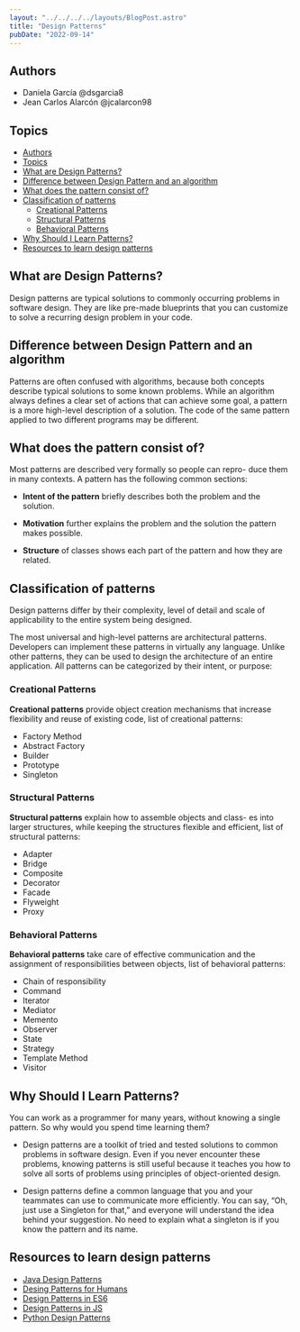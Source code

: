 ```yaml
---
layout: "../../../../layouts/BlogPost.astro"
title: "Design Patterns"
pubDate: "2022-09-14"
---
```


## Authors

- Daniela García @dsgarcia8
- Jean Carlos Alarcón @jcalarcon98

## Topics

- [Authors](#authors)
- [Topics](#topics)
- [What are Design Patterns?](#what-are-design-patterns)
- [Difference between Design Pattern and an algorithm](#difference-between-design-pattern-and-an-algorithm)
- [What does the pattern consist of?](#what-does-the-pattern-consist-of)
- [Classification of patterns](#classification-of-patterns)
  - [Creational Patterns](#creational-patterns)
  - [Structural Patterns](#structural-patterns)
  - [Behavioral Patterns](#behavioral-patterns)
- [Why Should I Learn Patterns?](#why-should-i-learn-patterns)
- [Resources to learn design patterns](#resources-to-learn-design-patterns)

## What are Design Patterns?

Design patterns are typical solutions to commonly occurring problems in software design. They are like pre-made blueprints that you can customize to solve a recurring design problem in your code.

## Difference between Design Pattern and an algorithm

Patterns are often confused with algorithms, because both concepts describe typical solutions to some known problems. While an algorithm always defines a clear set of actions that can achieve some goal, a pattern is a more high-level description of a solution. The code of the same pattern applied to two different programs may be different.

## What does the pattern consist of?

Most patterns are described very formally so people can repro- duce them in many contexts. A pattern has the following common sections:

- **Intent of the pattern** briefly describes both the problem and the solution.

- **Motivation** further explains the problem and the solution the pattern makes possible.

- **Structure** of classes shows each part of the pattern and how they are related.

## Classification of patterns

Design patterns differ by their complexity, level of detail and scale of applicability to the entire system being designed.

The most universal and high-level patterns are architectural patterns. Developers can implement these patterns in virtually any language. Unlike other patterns, they can be used to design the architecture of an entire application. All patterns can be categorized by their intent, or purpose:

### Creational Patterns

**Creational patterns** provide object creation mechanisms that increase flexibility and reuse of existing code, list of creational patterns:

- Factory Method
- Abstract Factory
- Builder
- Prototype
- Singleton

### Structural Patterns

**Structural patterns** explain how to assemble objects and class- es into larger structures, while keeping the structures flexible and efficient, list of structural patterns:

- Adapter
- Bridge
- Composite
- Decorator
- Facade
- Flyweight
- Proxy

### Behavioral Patterns

**Behavioral patterns** take care of effective communication and the assignment of responsibilities between objects, list of behavioral patterns:

- Chain of responsibility
- Command
- Iterator
- Mediator
- Memento
- Observer
- State
- Strategy
- Template Method
- Visitor

## Why Should I Learn Patterns?

You can work as a programmer for many years, without knowing a single pattern. So why would you spend time learning them?

- Design patterns are a toolkit of tried and tested solutions to common problems in software design. Even if you never encounter these problems, knowing patterns is still useful because it teaches you how to solve all sorts of problems using principles of object-oriented design.

- Design patterns define a common language that you and your teammates can use to communicate more efficiently. You can say, “Oh, just use a Singleton for that,” and everyone will understand the idea behind your suggestion. No need to explain what a singleton is if you know the pattern and its name.

## Resources to learn design patterns

- [Java Design Patterns](https://github.com/iluwatar/java-design-patterns)
- [Desing Patterns for Humans](https://github.com/kamranahmedse/design-patterns-for-humans)
- [Design Patterns in ES6](https://github.com/ziyasal/design-patterns-and-idioms-in-es6)
- [Design Patterns in JS](https://github.com/fbeline/design-patterns-JS)
- [Python Design Patterns](https://github.com/faif/python-patterns)